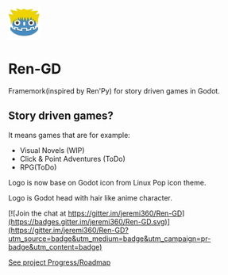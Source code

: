 ![Logo](window_icon.png)
# Ren-GD

Framemork(inspired by Ren'Py) for story driven games in Godot.

## Story driven games?
It means games that are for example:
 - Visual Novels (WIP)
 - Click & Point Adventures (ToDo)
 - RPG(ToDo)

Logo is now base on Godot icon from Linux Pop icon theme.</p> Logo is Godot head with hair like anime character.

[![Join the chat at https://gitter.im/jeremi360/Ren-GD](https://badges.gitter.im/jeremi360/Ren-GD.svg)](https://gitter.im/jeremi360/Ren-GD?utm_source=badge&utm_medium=badge&utm_campaign=pr-badge&utm_content=badge)

[See project Progress/Roadmap](https://trello.com/b/DvOLN3Rb/ren-gd)